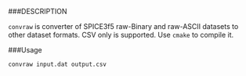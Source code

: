 ###DESCRIPTION

`convraw` is converter of SPICE3f5 raw-Binary and raw-ASCII datasets to other dataset formats.
CSV only is supported. Use `cmake` to compile it. 

###Usage

~~~
convraw input.dat output.csv
~~~

